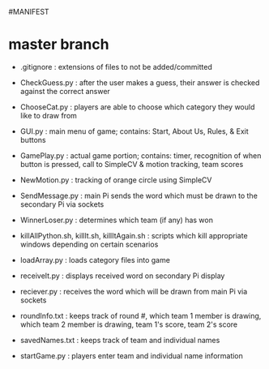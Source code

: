 #MANIFEST

# master branch
* .gitignore : extensions of files to not be added/committed

* CheckGuess.py : after the user makes a guess, their answer is checked against the correct answer

* ChooseCat.py : players are able to choose which category they would like to draw from

* GUI.py : main menu of game; contains: Start, About Us, Rules, & Exit buttons

* GamePlay.py : actual game portion; contains: timer, recognition of when button is pressed, call to SimpleCV & motion tracking, team scores

* NewMotion.py : tracking of orange circle using SimpleCV

* SendMessage.py : main Pi sends the word which must be drawn to the secondary Pi via sockets

* WinnerLoser.py : determines which team (if any) has won

* killAllPython.sh, killIt.sh, killItAgain.sh : scripts which kill appropriate windows depending on certain scenarios

* loadArray.py : loads category files into game

* receiveIt.py : displays received word on secondary Pi display

* reciever.py : receives the word which will be drawn from main Pi via sockets

* roundInfo.txt : keeps track of round #, which team 1 member is drawing, which team 2 member is drawing, team 1's score, team 2's score

* savedNames.txt : keeps track of team and individual names

* startGame.py : players enter team and individual name information
